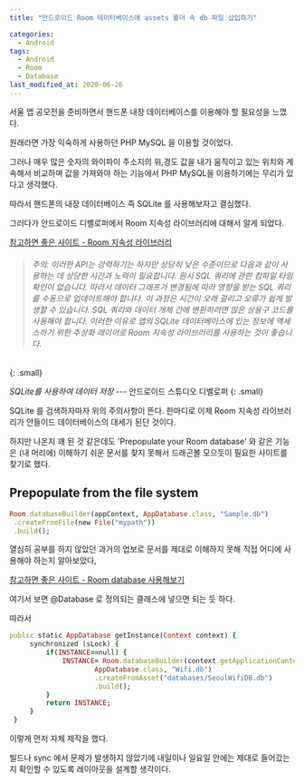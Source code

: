 ```yaml
---
title: "안드로이드 Room 데이터베이스에 assets 폴더 속 db 파일 삽입하기"

categories:
  - Android
tags: 
  - Android
  - Room
  - Database
last_modified_at: 2020-06-26
---
```


서울 앱 공모전을 준비하면서 핸드폰 내장 데이터베이스를 이용해야 할 필요성을 느꼈다.

원래라면 가장 익숙하게 사용하던 PHP MySQL 을 이용할 것이었다.

그러나 매우 많은 숫자의 와이파이 주소지의 위,경도 값을 내가 움직이고 있는 위치와 계속해서 비교하며 값을 가져와야 하는 기능에서 PHP MySQL을 이용하기에는 무리가 있다고 생각했다.

따라서 핸드폰의 내장 데이터베이스 즉 SQLite 를 사용해보자고 결심했다.

그러다가 안드로이드 디벨로퍼에서 Room 지속성 라이브러리에 대해서 알게 되었다.

[참고하면 좋은 사이트 - Room 지속성 라이브러리](https://developer.android.com/topic/libraries/architecture/room?hl=ko)

> ###### 주의: 이러한 API는 강력하기는 하지만 상당히 낮은 수준이므로 다음과 같이 사용하는 데 상당한 시간과 노력이 필요합니다. 원시 SQL 쿼리에 관한 컴파일 타임 확인이 없습니다. 따라서 데이터 그래프가 변경됨에 따라 영향을 받는 SQL 쿼리를 수동으로 업데이트해야 합니다. 이 과정은 시간이 오래 걸리고 오류가 쉽게 발생할 수 있습니다. SQL 쿼리와 데이터 개체 간에 변환하려면 많은 상용구 코드를 사용해야 합니다. 이러한 이유로 앱의 SQLite 데이터베이스에 있는 정보에 액세스하기 위한 추상화 레이어로 Room 지속성 라이브러리를 사용하는 것이 좋습니다.
{: .small}

<cite>SQLite를 사용하여 데이터 저장</cite> --- 안드로이드 스튜디오 디벨로퍼
{: .small}

SQLite 를 검색하자마자 위의 주의사항이 뜬다. 한마디로 이제 Room 지속성 라이브러리가 안들이드 데이터베이스의 대세가 된단 것이다.

하지만 나온지 꽤 된 것 같은데도 'Prepopulate your Room database' 와 같은 기능은 (내 머리에) 이해하기 쉬운 문서를 찾지 못해서 드래곤볼 모으듯이 필요한 사이트를 찾기로 했다.

## Prepopulate from the file system

   ```ruby
   Room.databaseBuilder(appContext, AppDatabase.class, "Sample.db")
    .createFromFile(new File("mypath"))
    .build();
   ```

열심히 공부를 하지 않았던 과거의 업보로 문서를 제대로 이해하지 못해 직접 어디에 사용해야 하는지 알아보았다,

[참고하면 좋은 사이트 - Room database 사용해보기](https://velog.io/@ptm0304/Android-Room-database-%EC%82%AC%EC%9A%A9%ED%95%B4%EB%B3%B4%EA%B8%B0)

여기서 보면 @Database 로 정의되는 클래스에 넣으면 되는 듯 하다.

따라서 

   ```ruby
   public static AppDatabase getInstance(Context context) {
        synchronized (sLock) {
            if(INSTANCE==null) {
                INSTANCE= Room.databaseBuilder(context.getApplicationContext(),
                        AppDatabase.class, "Wifi.db")
                        .createFromAsset("databases/SeoulWifiDB.db")
                        .build();
            }
            return INSTANCE;
        }
    }
   ```

이렇게 먼저 자체 제작을 했다.

빌드나 sync 에서 문제가 발생하지 않았기에 내일이나 일요일 안에는 제대로 들어갔는지 확인할 수 있도록 레이아웃을 설계할 생각이다.


 

